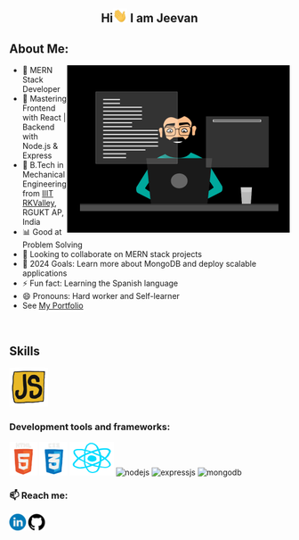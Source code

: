 ## <h2 align="center">Hi<img src="https://raw.githubusercontent.com/ABSphreak/ABSphreak/master/gifs/Hi.gif" width="26px"> I am Jeevan</h2>
## About Me:

  <img align="right" alt="GIF" src="https://github.com/sjeevankumar/sjeevankumar/blob/master/thoughtworks-gif_dribbble.gif" width="400px" height="300px" />

- 🚀 MERN Stack Developer
- 🔭 Mastering Frontend with React | Backend with Node.js & Express
- 🌱 B.Tech in Mechanical Engineering from [IIIT RKValley](https://rguktrkv.ac.in/), RGUKT AP, India
- 📊 Good at Problem Solving
- 👯 Looking to collaborate on MERN stack projects
- 🥅 2024 Goals: Learn more about MongoDB and deploy scalable applications
- ⚡ Fun fact: Learning the Spanish language
- 😄 Pronouns: Hard worker and Self-learner
- See [My Portfolio](https://sjeevankumar.github.io/)
<br />

<h2>Skills</h2>
<p> 
<img src="https://github.com/sjeevankumar/sjeevankumar/blob/master/Materials/js.gif" height="70">
</p>

<h3>Development tools and frameworks:</h3>
<p>
<img src="https://github.com/sjeevankumar/sjeevankumar/blob/master/Materials/html.gif" alt="html5" width="50" height="60"/> 
<img src="https://github.com/sjeevankumar/sjeevankumar/blob/master/Materials/css.gif" alt="css3" width="50" height="60"/>
<img src="https://github.com/sjeevankumar/sjeevankumar/blob/master/Materials/react.gif" alt="reactjs" width="80" height="60"/>
<img src="https://github.com/sjeevankumar/sjeevankumar/blob/master/Materials/nodejs.gif" alt="nodejs" width="50" height="60"/>
<img src="https://github.com/sjeevankumar/sjeevankumar/blob/master/Materials/express.gif" alt="expressjs" width="80" height="60"/>
<img src="https://github.com/sjeevankumar/sjeevankumar/blob/master/Materials/mongodb.gif" alt="mongodb" width="80" height="60"/>
  
### 📫 Reach me:
<a href="https://www.linkedin.com/in/s-jeevan-kumar-03504413a?lipi=urn%3Ali%3Apage%3Ad_flagship3_profile_view_base_contact_details%3BUe7UuDBwQJaZrBVLHJTCgQ%3D%3D" target="_blank"><img src="https://github.com/sjeevankumar/sjeevankumar/blob/master/assets/linkedin.png" width="30" /></a>
<a href="https://github.com/sjeevankumar" target="_blank"><img src="https://github.com/sjeevankumar/sjeevankumar/blob/master/assets/github-logo.png" width="30" /></a>
